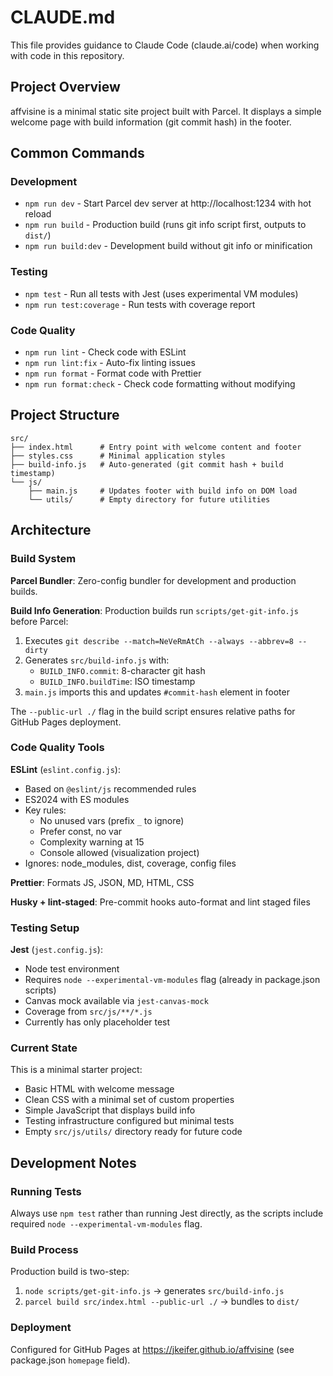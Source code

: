 # CLAUDE.md

This file provides guidance to Claude Code (claude.ai/code) when working with code in this repository.

## Project Overview

affvisine is a minimal static site project built with Parcel. It displays a simple welcome page with build information (git commit hash) in the footer.

## Common Commands

### Development
- `npm run dev` - Start Parcel dev server at http://localhost:1234 with hot reload
- `npm run build` - Production build (runs git info script first, outputs to `dist/`)
- `npm run build:dev` - Development build without git info or minification

### Testing
- `npm test` - Run all tests with Jest (uses experimental VM modules)
- `npm run test:coverage` - Run tests with coverage report

### Code Quality
- `npm run lint` - Check code with ESLint
- `npm run lint:fix` - Auto-fix linting issues
- `npm run format` - Format code with Prettier
- `npm run format:check` - Check code formatting without modifying

## Project Structure

```
src/
├── index.html      # Entry point with welcome content and footer
├── styles.css      # Minimal application styles
├── build-info.js   # Auto-generated (git commit hash + build timestamp)
└── js/
    ├── main.js     # Updates footer with build info on DOM load
    └── utils/      # Empty directory for future utilities
```

## Architecture

### Build System

**Parcel Bundler**: Zero-config bundler for development and production builds.

**Build Info Generation**: Production builds run `scripts/get-git-info.js` before Parcel:
1. Executes `git describe --match=NeVeRmAtCh --always --abbrev=8 --dirty`
2. Generates `src/build-info.js` with:
   - `BUILD_INFO.commit`: 8-character git hash
   - `BUILD_INFO.buildTime`: ISO timestamp
3. `main.js` imports this and updates `#commit-hash` element in footer

The `--public-url ./` flag in the build script ensures relative paths for GitHub Pages deployment.

### Code Quality Tools

**ESLint** (`eslint.config.js`):
- Based on `@eslint/js` recommended rules
- ES2024 with ES modules
- Key rules:
  - No unused vars (prefix `_` to ignore)
  - Prefer const, no var
  - Complexity warning at 15
  - Console allowed (visualization project)
- Ignores: node_modules, dist, coverage, config files

**Prettier**: Formats JS, JSON, MD, HTML, CSS

**Husky + lint-staged**: Pre-commit hooks auto-format and lint staged files

### Testing Setup

**Jest** (`jest.config.js`):
- Node test environment
- Requires `node --experimental-vm-modules` flag (already in package.json scripts)
- Canvas mock available via `jest-canvas-mock`
- Coverage from `src/js/**/*.js`
- Currently has only placeholder test

### Current State

This is a minimal starter project:
- Basic HTML with welcome message
- Clean CSS with a minimal set of custom properties
- Simple JavaScript that displays build info
- Testing infrastructure configured but minimal tests
- Empty `src/js/utils/` directory ready for future code

## Development Notes

### Running Tests
Always use `npm test` rather than running Jest directly, as the scripts include required `node --experimental-vm-modules` flag.

### Build Process
Production build is two-step:
1. `node scripts/get-git-info.js` → generates `src/build-info.js`
2. `parcel build src/index.html --public-url ./` → bundles to `dist/`

### Deployment
Configured for GitHub Pages at https://jkeifer.github.io/affvisine (see package.json `homepage` field).
